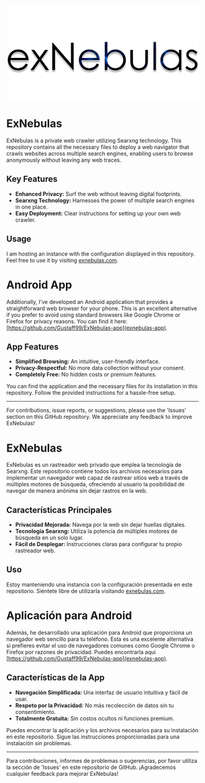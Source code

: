 ![ExNebulas Logo](./logo.png)

# ExNebulas

ExNebulas is a private web crawler utilizing Searxng technology. This repository contains all the necessary files to deploy a web navigator that crawls websites across multiple search engines, enabling users to browse anonymously without leaving any web traces.

## Key Features
- **Enhanced Privacy:** Surf the web without leaving digital footprints.
- **Searxng Technology:** Harnesses the power of multiple search engines in one place.
- **Easy Deployment:** Clear instructions for setting up your own web crawler.

## Usage
I am hosting an instance with the configuration displayed in this repository. Feel free to use it by visiting [exnebulas.com](https://exnebulas.com/).

# Android App
Additionally, I've developed an Android application that provides a straightforward web browser for your phone. This is an excellent alternative if you prefer to avoid using standard browsers like Google Chrome or Firefox for privacy reasons.
You can find it here: [https://github.com/Gustaff99/ExNebulas-app](exnebulas-app).

## App Features
- **Simplified Browsing:** An intuitive, user-friendly interface.
- **Privacy-Respectful:** No more data collection without your consent.
- **Completely Free:** No hidden costs or premium features.

You can find the application and the necessary files for its installation in this repository. Follow the provided instructions for a hassle-free setup.

---

For contributions, issue reports, or suggestions, please use the 'Issues' section on this GitHub repository. We appreciate any feedback to improve ExNebulas!



# ExNebulas

ExNebulas es un rastreador web privado que emplea la tecnología de Searxng. Este repositorio contiene todos los archivos necesarios para implementar un navegador web capaz de rastrear sitios web a través de múltiples motores de búsqueda, ofreciendo al usuario la posibilidad de navegar de manera anónima sin dejar rastros en la web.

## Características Principales
- **Privacidad Mejorada:** Navega por la web sin dejar huellas digitales.
- **Tecnología Searxng:** Utiliza la potencia de múltiples motores de búsqueda en un solo lugar.
- **Fácil de Desplegar:** Instrucciones claras para configurar tu propio rastreador web.

## Uso
Estoy manteniendo una instancia con la configuración presentada en este repositorio. Siéntete libre de utilizarla visitando [exnebulas.com](https://exnebulas.com/).

# Aplicación para Android
Además, he desarrollado una aplicación para Android que proporciona un navegador web sencillo para tu teléfono. Esta es una excelente alternativa si prefieres evitar el uso de navegadores comunes como Google Chrome o Firefox por razones de privacidad.
Puedes encontrarla aqui [https://github.com/Gustaff99/ExNebulas-app](exnebulas-app).

## Características de la App
- **Navegación Simplificada:** Una interfaz de usuario intuitiva y fácil de usar.
- **Respeto por la Privacidad:** No más recolección de datos sin tu consentimiento.
- **Totalmente Gratuita:** Sin costos ocultos ni funciones premium.

Puedes encontrar la aplicación y los archivos necesarios para su instalación en este repositorio. Sigue las instrucciones proporcionadas para una instalación sin problemas.

---


Para contribuciones, informes de problemas o sugerencias, por favor utiliza la sección de 'Issues' en este repositorio de GitHub. ¡Agradecemos cualquier feedback para mejorar ExNebulas!

